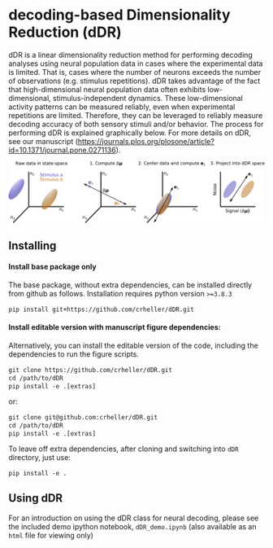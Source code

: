 # decoding-based Dimensionality Reduction (dDR)

dDR is a linear dimensionality reduction method for performing decoding analyses using neural population data in cases where the experimental data is limited. That is, cases where the number of neurons exceeds the number of observations (e.g. stimulus repetitions). dDR takes advantage of the fact that high-dimensional neural population data often exhibits low-dimensional, stimulus-independent dynamics. These low-dimensional activity patterns can be measured reliably, even when experimental repetitions are limited. Therefore, they can be leveraged to reliably measure decoding accuracy of both sensory stimuli and/or behavior. The process for performing dDR is explained graphically below. For more details on dDR, see our manuscript (https://journals.plos.org/plosone/article?id=10.1371/journal.pone.0271136).

![alt text](figures/final/fig3.png "dDR procedure")

## Installing
#### Install base package only
The base package, without extra dependencies, can be installed directly from github as follows. Installation requires python version `>=3.8.3`
```
pip install git+https://github.com/crheller/dDR.git
```

#### Install editable version with manuscript figure dependencies:
Alternatively, you can install the editable version of the code, including the dependencies to run the figure scripts.
```
git clone https://github.com/crheller/dDR.git
cd /path/to/dDR
pip install -e .[extras]
```
or:
```
git clone git@github.com:crheller/dDR.git
cd /path/to/dDR
pip install -e .[extras]
```
To leave off extra dependencies, after cloning and switching into `dDR` directory, just use:
```
pip install -e .
```

## Using dDR
For an introduction on using the dDR class for neural decoding, please see the included demo ipython notebook, `dDR_demo.ipynb` (also available as an  `html` file for viewing only)
